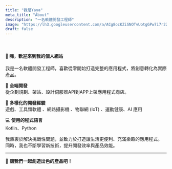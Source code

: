 ```yaml
---
title: "我是Yaya"
meta_title: "About"
description: "一名軟體開發工程師"
image: "https://lh3.googleusercontent.com/a/ACg8ocKZiSNOTvUotgGPw7i7r2ZuqGNUyZ7Z0q2CMZc_n1-hjQU7NHtR"
draft: false
---
```


<br>

#### 👋 嗨，歡迎來到我的個人網站

我是一名軟體開發工程師，喜歡從零開始打造完整的應用程式，將創意轉化為實際產品。

🚀 **全端開發**
<br>從企劃規劃、架站、設計伺服器API到APP上架應用程式商店。

📱 **多樣化的開發經驗**
<br>遊戲、工具類軟體 、網路攝影機 、物聯網 (IoT) 、運動健康、AI 應用

💻 **使用的程式語言**
<br> Kotlin、Python

我熱衷於解決挑戰性問題，並致力於打造讓生活更便利、充滿樂趣的應用程式。  
同時，我也不斷學習新技術，提升開發效率與產品效能。

---

🌟 **讓我們一起創造出色的產品吧！**
